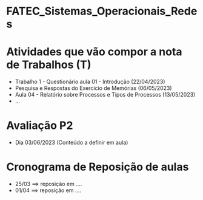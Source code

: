 # FATEC_Sistemas_Operacionais_Redes

# Atividades que vão compor a nota de Trabalhos (T)
- Trabalho 1 - Questionário aula 01 - Introdução (22/04/2023)
- Pesquisa e Respostas do Exercício de Memórias (06/05/2023)
- Aula 04 - Relatório sobre Processos e Tipos de Processos (13/05/2023)
- ...

# Avaliação P2
- Dia 03/06/2023 (Conteúdo a definir em aula)

# Cronograma de Reposição de aulas
- 25/03 ==> reposição em ....
- 01/04 ==> reposição em ....
